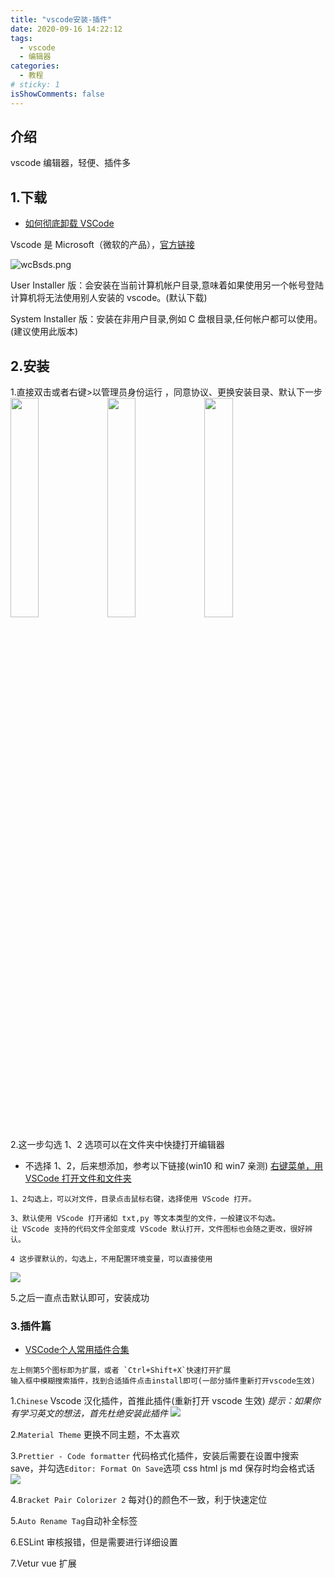 ```yaml
---
title: "vscode安装-插件"
date: 2020-09-16 14:22:12
tags:
  - vscode
  - 编辑器
categories:
  - 教程
# sticky: 1
isShowComments: false
---
```


## 介绍

vscode 编辑器，轻便、插件多

## 1.下载
* [如何彻底卸载 VSCode](https://blog.csdn.net/weixin_44090040/article/details/107818281)

Vscode 是 Microsoft（微软的产品），[官方链接](https://code.visualstudio.com/download)

![wcBsds.png](https://s1.ax1x.com/2020/09/16/wcBsds.png)

User Installer 版：会安装在当前计算机帐户目录,意味着如果使用另一个帐号登陆计算机将无法使用别人安装的 vscode。(默认下载)

System Installer 版：安装在非用户目录,例如 C 盘根目录,任何帐户都可以使用。(建议使用此版本)

## 2.安装

1.直接双击或者右键>以管理员身份运行 ，同意协议、更换安装目录、默认下一步
<img src="https://s1.ax1x.com/2020/09/16/wcBHF1.png" width="30%">
<img src="https://s1.ax1x.com/2020/09/16/wcBOSK.png" width="30%" >
<img src="https://s1.ax1x.com/2020/09/16/wcDVOg.png" width="30%">

2.这一步勾选 1、2 选项可以在文件夹中快捷打开编辑器

- 不选择 1、2，后来想添加，参考以下链接(win10 和 win7 亲测)
  [右键菜单，用 VSCode 打开文件和文件夹](https://www.jianshu.com/p/e8c29211fba9)

```
1、2勾选上，可以对文件，目录点击鼠标右键，选择使用 VScode 打开。

3、默认使用 VScode 打开诸如 txt,py 等文本类型的文件，一般建议不勾选。
让 VScode 支持的代码文件全部变成 VScode 默认打开，文件图标也会随之更改，很好辨认。

4 这步骤默认的，勾选上，不用配置环境变量，可以直接使用
```

<img src="https://s1.ax1x.com/2020/09/16/wcDakR.png" class="max">

5.之后一直点击默认即可，安装成功

### 3.插件篇

* [VSCode个人常用插件合集](https://blog.juanertu.com/archives/fccd987.html)

```
左上侧第5个图标即为扩展，或者 `Ctrl+Shift+X`快速打开扩展
输入框中模糊搜索插件，找到合适插件点击install即可(一部分插件重新打开vscode生效)
```

1.`Chinese` Vscode 汉化插件，首推此插件(重新打开 vscode 生效)
_提示：如果你有学习英文的想法，首先杜绝安装此插件_
<img src="https://s1.ax1x.com/2020/09/16/wcrWb4.png">

2.`Material Theme` 更换不同主题，不太喜欢

3.`Prettier - Code formatter` 代码格式化插件，安装后需要在设置中搜索 save，并勾选`Editor: Format On Save`选项
css html js md 保存时均会格式话
<img src="https://s1.ax1x.com/2020/09/16/wccXlt.png">

4.`Bracket Pair Colorizer 2`
每对{}的颜色不一致，利于快速定位

5.`Auto Rename Tag`自动补全标签

6.ESLint 审核报错，但是需要进行详细设置

7.Vetur vue 扩展
